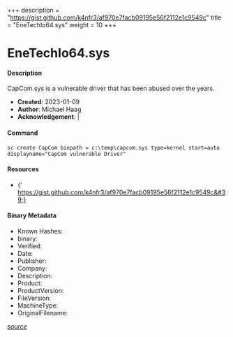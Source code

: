 +++
description = "https://gist.github.com/k4nfr3/af970e7facb09195e56f2112e1c9549c"
title = "EneTechIo64.sys"
weight = 10
+++

# EneTechIo64.sys

#### Description

CapCom.sys is a vulnerable driver that has been abused over the years.

- **Created**: 2023-01-09
- **Author**: Michael Haag
- **Acknowledgement**:  | [](https://twitter.com/)

#### Command

```
sc create CapCom binpath = c:\temp\capcom.sys type=kernel start=auto displayname="CapCom vulnerable Driver"
```

#### Resources


- {&#39; https://gist.github.com/k4nfr3/af970e7facb09195e56f2112e1c9549c&#39;}





#### Binary Metadata

- Known Hashes: [](https://www.virustotal.com/gui/file/) 
- binary: 
- Verified: 
- Date: 
- Publisher: 
- Company: 
- Description: 
- Product: 
- ProductVersion: 
- FileVersion: 
- MachineType: 
- OriginalFilename: 

[*source*](https://github.com/magicsword-io/LOLDrivers/tree/main/yaml/enetechio64.sys.yml)
